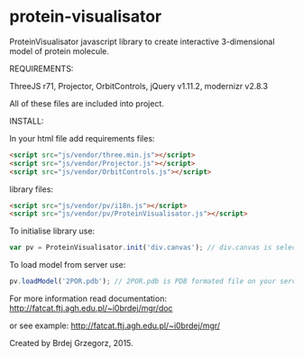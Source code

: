 # protein-visualisator
ProteinVisualisator javascript library to create interactive 3-dimensional model of protein molecule.


REQUIREMENTS:

ThreeJS r71, Projector, OrbitControls, jQuery v1.11.2, modernizr v2.8.3

All of these files are included into project.

INSTALL:

In your html file add requirements files:
```html
<script src="js/vendor/three.min.js"></script>
<script src="js/vendor/Projector.js"></script>
<script src="js/vendor/OrbitControls.js"></script>
```
library files:
```html
<script src="js/vendor/pv/i18n.js"></script>
<script src="js/vendor/pv/ProteinVisualisator.js"></script>
```
To initialise library use:
```javascript
var pv = ProteinVisualisator.init('div.canvas'); // div.canvas is selector of HTML DOM element div
```
To load model from server use:
```javascript
pv.loadModel('2POR.pdb'); // 2POR.pdb is PDB formated file on your server
```

For more information read documentation:
http://fatcat.ftj.agh.edu.pl/~i0brdej/mgr/doc

or see example:
http://fatcat.ftj.agh.edu.pl/~i0brdej/mgr/


Created by Brdej Grzegorz, 2015.
